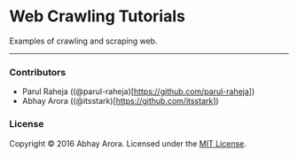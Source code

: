 Web Crawling Tutorials
======================
Examples of crawling and scraping web.

--------------------------------------


### Contributors
 * Parul Raheja ((@parul-raheja)[https://github.com/parul-raheja])
 * Abhay Arora ((@itsstark)[https://github.com/itsstark])


### License
Copyright &copy; 2016 Abhay Arora.
Licensed under the [MIT License](LICENSE).
